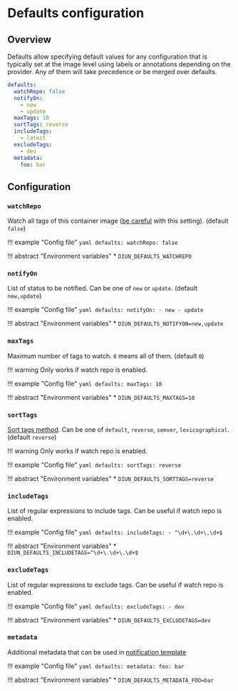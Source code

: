 # Defaults configuration

## Overview

Defaults allow specifying default values for any configuration that is
typically set at the image level using labels or annotations depending on the
provider. Any of them will take precedence or be merged over defaults.

```yaml
defaults:
  watchRepo: false
  notifyOn:
    - new
    - update
  maxTags: 10
  sortTags: reverse
  includeTags:
    - latest
  excludeTags:
    - dev
  metadata:
    foo: bar
```

## Configuration

### `watchRepo`

Watch all tags of this container image ([be careful](../faq.md#docker-hub-rate-limits)
with this setting). (default `false`)

!!! example "Config file"
    ```yaml
    defaults:
      watchRepo: false
    ```

!!! abstract "Environment variables"
    * `DIUN_DEFAULTS_WATCHREPO`

### `notifyOn`

List of status to be notified. Can be one of `new` or `update`.
(default `new,update`)

!!! example "Config file"
    ```yaml
    defaults:
      notifyOn:
        - new
        - update
    ```

!!! abstract "Environment variables"
    * `DIUN_DEFAULTS_NOTIFYON=new,update`

### `maxTags`

Maximum number of tags to watch. `0` means all of them. (default `0`)

!!! warning
    Only works if watch repo is enabled.

!!! example "Config file"
    ```yaml
    defaults:
      maxTags: 10
    ```

!!! abstract "Environment variables"
    * `DIUN_DEFAULTS_MAXTAGS=10`

### `sortTags`

[Sort tags method](../faq.md#tags-sorting-when-using-watch_repo). Can be one of
`default`, `reverse`, `semver`, `lexicographical`. (default `reverse`)

!!! warning
    Only works if watch repo is enabled.

!!! example "Config file"
    ```yaml
    defaults:
      sortTags: reverse
    ```

!!! abstract "Environment variables"
    * `DIUN_DEFAULTS_SORTTAGS=reverse`

### `includeTags`

List of regular expressions to include tags. Can be useful if watch repo is
enabled.

!!! example "Config file"
    ```yaml
    defaults:
      includeTags:
        - ^\d+\.\d+\.\d+$
    ```

!!! abstract "Environment variables"
    * `DIUN_DEFAULTS_INCLUDETAGS=^\d+\.\d+\.\d+$`

### `excludeTags`

List of regular expressions to exclude tags. Can be useful if watch repo is
enabled.

!!! example "Config file"
    ```yaml
    defaults:
      excludeTags:
        - dev
    ```

!!! abstract "Environment variables"
    * `DIUN_DEFAULTS_EXCLUDETAGS=dev`

### `metadata`

Additional metadata that can be used in [notification template](../faq.md#notification-template)

!!! example "Config file"
    ```yaml
    defaults:
      metadata:
        foo: bar
    ```

!!! abstract "Environment variables"
    * `DIUN_DEFAULTS_METADATA_FOO=bar`
